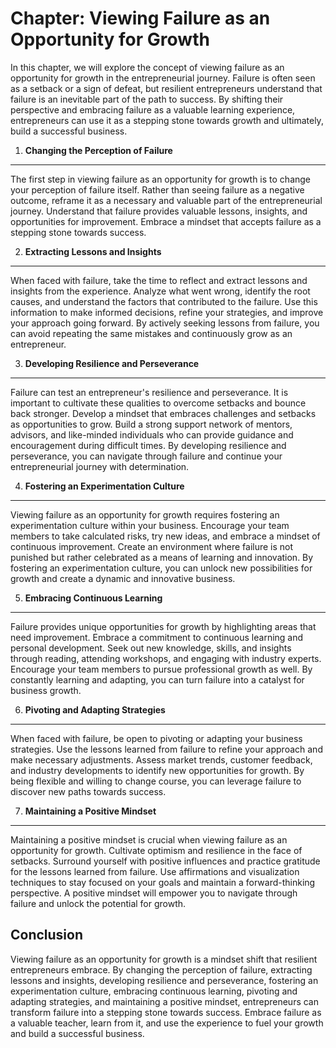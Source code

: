 Chapter: Viewing Failure as an Opportunity for Growth
=====================================================

In this chapter, we will explore the concept of viewing failure as an opportunity for growth in the entrepreneurial journey. Failure is often seen as a setback or a sign of defeat, but resilient entrepreneurs understand that failure is an inevitable part of the path to success. By shifting their perspective and embracing failure as a valuable learning experience, entrepreneurs can use it as a stepping stone towards growth and ultimately, build a successful business.

1. **Changing the Perception of Failure**
-----------------------------------------

The first step in viewing failure as an opportunity for growth is to change your perception of failure itself. Rather than seeing failure as a negative outcome, reframe it as a necessary and valuable part of the entrepreneurial journey. Understand that failure provides valuable lessons, insights, and opportunities for improvement. Embrace a mindset that accepts failure as a stepping stone towards success.

2. **Extracting Lessons and Insights**
--------------------------------------

When faced with failure, take the time to reflect and extract lessons and insights from the experience. Analyze what went wrong, identify the root causes, and understand the factors that contributed to the failure. Use this information to make informed decisions, refine your strategies, and improve your approach going forward. By actively seeking lessons from failure, you can avoid repeating the same mistakes and continuously grow as an entrepreneur.

3. **Developing Resilience and Perseverance**
---------------------------------------------

Failure can test an entrepreneur's resilience and perseverance. It is important to cultivate these qualities to overcome setbacks and bounce back stronger. Develop a mindset that embraces challenges and setbacks as opportunities to grow. Build a strong support network of mentors, advisors, and like-minded individuals who can provide guidance and encouragement during difficult times. By developing resilience and perseverance, you can navigate through failure and continue your entrepreneurial journey with determination.

4. **Fostering an Experimentation Culture**
-------------------------------------------

Viewing failure as an opportunity for growth requires fostering an experimentation culture within your business. Encourage your team members to take calculated risks, try new ideas, and embrace a mindset of continuous improvement. Create an environment where failure is not punished but rather celebrated as a means of learning and innovation. By fostering an experimentation culture, you can unlock new possibilities for growth and create a dynamic and innovative business.

5. **Embracing Continuous Learning**
------------------------------------

Failure provides unique opportunities for growth by highlighting areas that need improvement. Embrace a commitment to continuous learning and personal development. Seek out new knowledge, skills, and insights through reading, attending workshops, and engaging with industry experts. Encourage your team members to pursue professional growth as well. By constantly learning and adapting, you can turn failure into a catalyst for business growth.

6. **Pivoting and Adapting Strategies**
---------------------------------------

When faced with failure, be open to pivoting or adapting your business strategies. Use the lessons learned from failure to refine your approach and make necessary adjustments. Assess market trends, customer feedback, and industry developments to identify new opportunities for growth. By being flexible and willing to change course, you can leverage failure to discover new paths towards success.

7. **Maintaining a Positive Mindset**
-------------------------------------

Maintaining a positive mindset is crucial when viewing failure as an opportunity for growth. Cultivate optimism and resilience in the face of setbacks. Surround yourself with positive influences and practice gratitude for the lessons learned from failure. Use affirmations and visualization techniques to stay focused on your goals and maintain a forward-thinking perspective. A positive mindset will empower you to navigate through failure and unlock the potential for growth.

Conclusion
----------

Viewing failure as an opportunity for growth is a mindset shift that resilient entrepreneurs embrace. By changing the perception of failure, extracting lessons and insights, developing resilience and perseverance, fostering an experimentation culture, embracing continuous learning, pivoting and adapting strategies, and maintaining a positive mindset, entrepreneurs can transform failure into a stepping stone towards success. Embrace failure as a valuable teacher, learn from it, and use the experience to fuel your growth and build a successful business.
